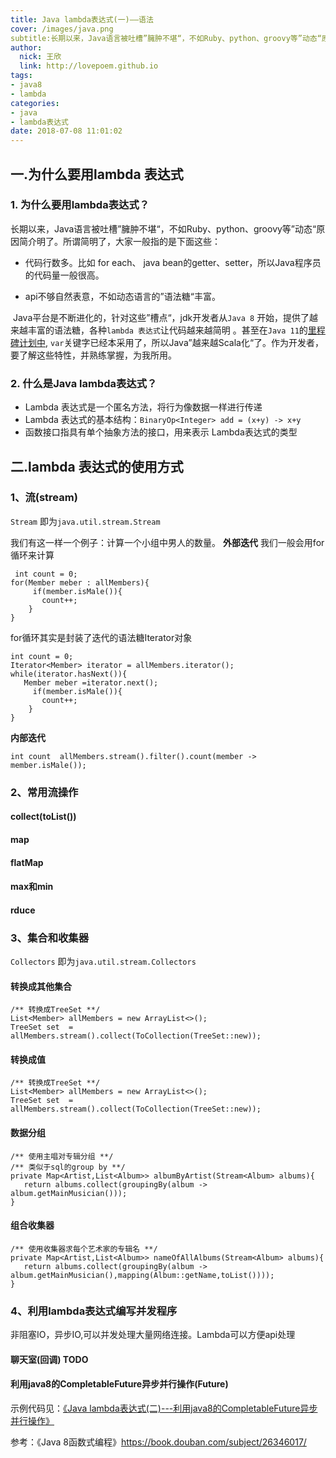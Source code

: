 ```yaml
---
title: Java lambda表达式(一)——语法
cover: /images/java.png
subtitle:长期以来，Java语言被吐槽”臃肿不堪“，不如Ruby、python、groovy等”动态“原因简介明了。所谓简明了，大家一般指的是下面这些,代码行数多。jdk开发者从Java 8 开始，提供了越来越丰富的语法糖，各种lambda 表达式让代码越来越简明。比如 for each、 java bean的getter、setter，所以Java程序员的代码量一般很高。Lambda 表达式是一个匿名方法，将行为像数据一样进行传递
author: 
  nick: 王欣
  link: http://lovepoem.github.io
tags:
- java8
- lambda
categories: 
- java
- lambda表达式 
date: 2018-07-08 11:01:02
---
```



##  一.为什么要用lambda 表达式

###  1. 为什么要用lambda表达式？
​         长期以来，Java语言被吐槽”臃肿不堪“，不如Ruby、python、groovy等”动态“原因简介明了。所谓简明了，大家一般指的是下面这些：

 * 代码行数多。比如 for each、 java bean的getter、setter，所以Java程序员的代码量一般很高。

 * api不够自然表意，不如动态语言的”语法糖“丰富。

​         Java平台是不断进化的，针对这些”槽点“，jdk开发者从`Java 8` 开始，提供了越来越丰富的语法糖，各种`lambda 表达式`让代码越来越简明 。甚至在`Java 11`的[里程碑计划中](http://openjdk.java.net/projects/jdk/11/), `var`关键字已经本采用了，所以Java”越来越Scala化“了。作为开发者，要了解这些特性，并熟练掌握，为我所用。  

### 2. 什么是Java lambda表达式？   
 *  Lambda 表达式是一个匿名方法，将行为像数据一样进行传递
 *  Lambda 表达式的基本结构：`BinaryOp<Integer> add = (x+y) -> x+y` 
 *  函数接口指具有单个抽象方法的接口，用来表示 Lambda表达式的类型

##  二.lambda 表达式的使用方式

### 1、流(stream)
`Stream` 即为`java.util.stream.Stream`

我们有这一样一个例子：计算一个小组中男人的数量。
**外部迭代**
我们一般会用for循环来计算
```
 int count = 0;
for(Member meber : allMembers){
     if(member.isMale()){
       count++; 
    }
} 
```
for循环其实是封装了迭代的语法糖Iterator对象

```
int count = 0;
Iterator<Member> iterator = allMembers.iterator(); 
while(iterator.hasNext()){
   Member meber =iterator.next();
     if(member.isMale()){
       count++; 
    }
} 
```
**内部迭代**
```
int count  allMembers.stream().filter().count(member -> member.isMale());
```
### 2、常用流操作
#### collect(toList())
#### map
#### flatMap
#### max和min
#### rduce

### 3、集合和收集器
`Collectors` 即为`java.util.stream.Collectors`
#### 转换成其他集合
```
/** 转换成TreeSet **/
List<Member> allMembers = new ArrayList<>();
TreeSet set  = allMembers.stream().collect(ToCollection(TreeSet::new));
```
#### 转换成值
```
/** 转换成TreeSet **/
List<Member> allMembers = new ArrayList<>();
TreeSet set  = allMembers.stream().collect(ToCollection(TreeSet::new));
```
#### 数据分组
```
/** 使用主唱对专辑分组 **/
/** 类似于sql的group by **/
private Map<Artist,List<Album>> albumByArtist(Stream<Album> albums){
   return albums.collect(groupingBy(album -> album.getMainMusician()));
}
```
#### 组合收集器
```
/** 使用收集器求每个艺术家的专辑名 **/
private Map<Artist,List<Album>> nameOfAllAlbums(Stream<Album> albums){
   return albums.collect(groupingBy(album -> album.getMainMusician(),mapping(Album::getName,toList())));
}
```

### 4、利用lambda表达式编写并发程序
非阻塞IO，异步IO,可以并发处理大量网络连接。Lambda可以方便api处理

#### 聊天室(回调) TODO

#### 利用java8的CompletableFuture异步并行操作(Future)
示例代码见：[《Java lambda表达式(二)---利用java8的CompletableFuture异步并行操作》](https://lovepoem.github.io/2018/08/08/parallel_operation_by_completable_future/)


参考：《Java 8函数式编程》https://book.douban.com/subject/26346017/
